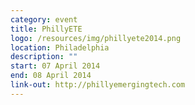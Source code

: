```yaml
---
category: event
title: PhillyETE
logo: /resources/img/phillyete2014.png
location: Philadelphia
description: ""
start: 07 April 2014
end: 08 April 2014
link-out: http://phillyemergingtech.com
---
```

